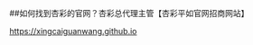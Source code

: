 ##如何找到杏彩的官网？杏彩总代理主管【杏彩平如官网招商网站】

<https://xingcaiguanwang.github.io>

<!--
**xingcaiguanwang/xingcaiguanwang** is a ✨ _special_ ✨ repository because its `README.md` (this file) appears on your GitHub profile.

Here are some ideas to get you started:

- 🔭 I’m currently working on ...
- 🌱 I’m currently learning ...
- 👯 I’m looking to collaborate on ...
- 🤔 I’m looking for help with ...
- 💬 Ask me about ...
- 📫 How to reach me: ...
- 😄 Pronouns: ...
- ⚡ Fun fact: ...
-->
